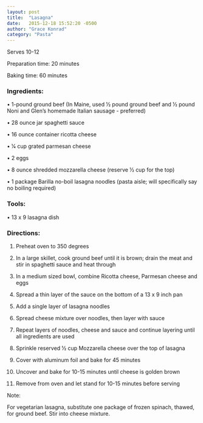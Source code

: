 ```yaml
---
layout: post
title:  "Lasagna"
date:   2015-12-18 15:52:20 -0500
author: "Grace Konrad"
category: "Pasta"
---
```

Serves 10-12 

Preparation time: 20 minutes 

Baking time: 60 minutes

### Ingredients:

• 1-pound ground beef (In Maine, used 1⁄2 pound ground beef and 1⁄2 pound Noni and Glen’s homemade Italian sausage - preferred)

• 28 ounce jar spaghetti sauce

• 16 ounce container ricotta cheese

• 1⁄4 cup grated parmesan cheese

• 2 eggs

• 8 ounce shredded mozzarella cheese (reserve 1⁄2 cup for the top) 

• 1 package Barilla no-boil lasagna noodles (pasta aisle; will specifically say no boiling required)

### Tools:

• 13 x 9 lasagna dish

### Directions:

1. Preheat oven to 350 degrees

2. In a large skillet, cook ground beef until it is brown; drain the meat and stir in spaghetti sauce and heat through

3. In a medium sized bowl, combine Ricotta cheese, Parmesan cheese and eggs

4. Spread a thin layer of the sauce on the bottom of a 13 x 9 inch pan

5. Add a single layer of lasagna noodles

6. Spread cheese mixture over noodles, then layer with sauce

7. Repeat layers of noodles, cheese and sauce and continue layering until all ingredients are used

8. Sprinkle reserved 1⁄2 cup Mozzarella cheese over the top of lasagna

9. Cover with aluminum foil and bake for 45 minutes

10. Uncover and bake for 10-15 minutes until cheese is golden brown

11. Remove from oven and let stand for 10-15 minutes before serving

Note:

For vegetarian lasagna, substitute one package of frozen spinach, thawed, for ground beef. Stir into cheese mixture.